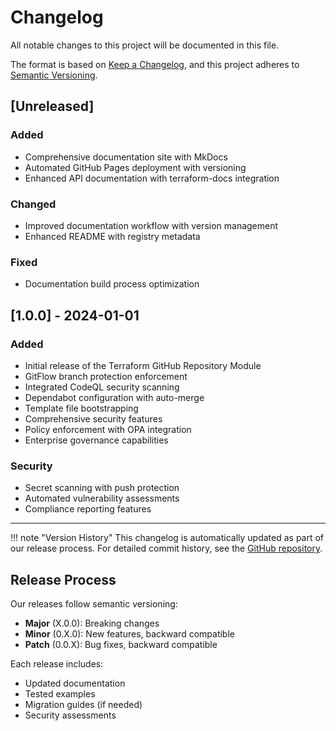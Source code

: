 # Changelog

All notable changes to this project will be documented in this file.

The format is based on [Keep a Changelog](https://keepachangelog.com/en/1.0.0/),
and this project adheres to [Semantic Versioning](https://semver.org/spec/v2.0.0.html).

## [Unreleased]

### Added
- Comprehensive documentation site with MkDocs
- Automated GitHub Pages deployment with versioning
- Enhanced API documentation with terraform-docs integration

### Changed
- Improved documentation workflow with version management
- Enhanced README with registry metadata

### Fixed
- Documentation build process optimization

## [1.0.0] - 2024-01-01

### Added
- Initial release of the Terraform GitHub Repository Module
- GitFlow branch protection enforcement
- Integrated CodeQL security scanning
- Dependabot configuration with auto-merge
- Template file bootstrapping
- Comprehensive security features
- Policy enforcement with OPA integration
- Enterprise governance capabilities

### Security
- Secret scanning with push protection
- Automated vulnerability assessments
- Compliance reporting features

---

!!! note "Version History"
    This changelog is automatically updated as part of our release process. For detailed commit history, see the [GitHub repository](https://github.com/kpeacocke/terraform-github-repo/commits).

## Release Process

Our releases follow semantic versioning:

- **Major** (X.0.0): Breaking changes
- **Minor** (0.X.0): New features, backward compatible
- **Patch** (0.0.X): Bug fixes, backward compatible

Each release includes:
- Updated documentation
- Tested examples
- Migration guides (if needed)
- Security assessments
